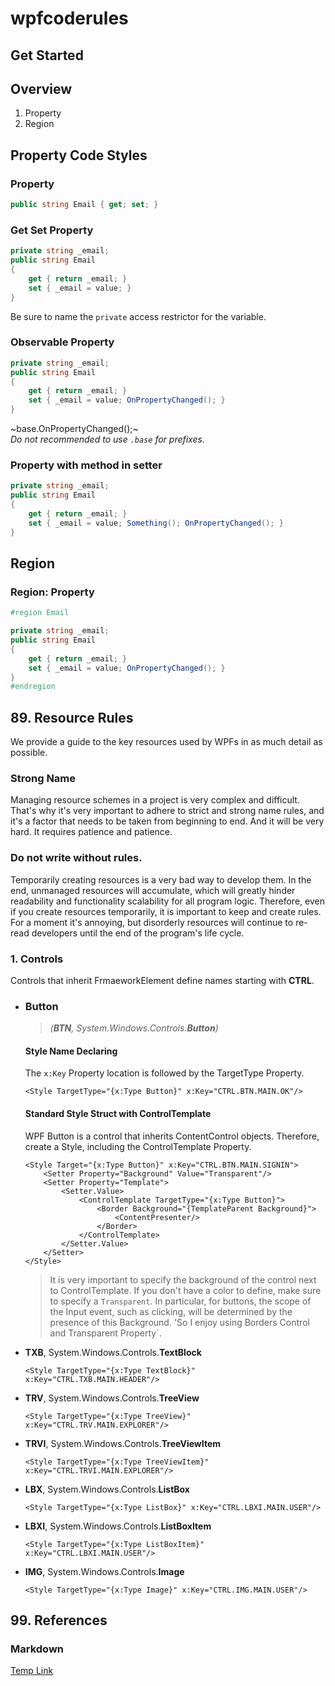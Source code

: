 # wpfcoderules

## Get Started
## Overview
1. Property
2. Region
## Property Code Styles

### Property
```csharp
public string Email { get; set; }
```

### Get Set Property
```csharp
private string _email;
public string Email 
{ 
    get { return _email; } 
    set { _email = value; } 
}
```
Be sure to name the `private` access restrictor for the variable.
### Observable Property
```csharp
private string _email;
public string Email 
{ 
    get { return _email; } 
    set { _email = value; OnPropertyChanged(); } 
}
```
~base.OnPropertyChanged();~   
*Do not recommended to use `.base` for prefixes.*

### Property with method in setter
```csharp
private string _email;
public string Email 
{ 
    get { return _email; } 
    set { _email = value; Something(); OnPropertyChanged(); } 
}
```

## Region

### Region: Property
```csharp
#region Email

private string _email;
public string Email
{
    get { return _email; }
    set { _email = value; OnPropertyChanged(); }
}
#endregion
```

## 89. Resource Rules
We provide a guide to the key resources used by WPFs in as much detail as possible.
### Strong Name
Managing resource schemes in a project is very complex and difficult. That's why it's very important to adhere to strict and strong name rules, and it's a factor that needs to be taken from beginning to end. And it will be very hard. It requires patience and patience.
### Do not write without rules.
Temporarily creating resources is a very bad way to develop them. In the end, unmanaged resources will accumulate, which will greatly hinder readability and functionality scalability for all program logic. Therefore, even if you create resources temporarily, it is important to keep and create rules. For a moment it's annoying, but disorderly resources will continue to re-read developers until the end of the program's life cycle.
### 1. Controls
Controls that inherit FrmaeworkElement define names starting with **CTRL**.
   
* ### Button   
  > *(**BTN**, System.Windows.Controls.**Button**)*   
  
  #### Style Name Declaring
  The `x:Key` Property location is followed by the TargetType Property. 
  ```xaml
  <Style TargetType="{x:Type Button}" x:Key="CTRL.BTN.MAIN.OK"/>
  ```
  

  #### Standard Style Struct with ControlTemplate
  WPF Button is a control that inherits ContentControl objects. Therefore, create a Style, including the ControlTemplate Property.
  ```xaml
  <Style Target="{x:Type Button}" x:Key="CTRL.BTN.MAIN.SIGNIN">
      <Setter Property="Background" Value="Transparent"/>
      <Setter Property="Template">
          <Setter.Value>
              <ControlTemplate TargetType="{x:Type Button}">
                  <Border Background="{TemplateParent Background}">
                      <ContentPresenter/>
                  </Border>
              </ControlTemplate>
          </Setter.Value>
      </Setter>
  </Style>
  ```
  > It is very important to specify the background of the control next to ControlTemplate. If you don't have a color to define, make sure to specify a `Transparent`. In particular, for buttons, the scope of the Input event, such as clicking, will be determined by the presence of this Background. 'So I enjoy using Borders Control and Transparent Property`.

* **TXB**, System.Windows.Controls.**TextBlock**   

  ```xaml
  <Style TargetType="{x:Type TextBlock}" x:Key="CTRL.TXB.MAIN.HEADER"/>
  ```
  
* **TRV**, System.Windows.Controls.**TreeView**   

  ```xaml
  <Style TargetType="{x:Type TreeView}" x:Key="CTRL.TRV.MAIN.EXPLORER"/>
  ```
  
* **TRVI**, System.Windows.Controls.**TreeViewItem**   

  ```xaml
  <Style TargetType="{x:Type TreeViewItem}" x:Key="CTRL.TRVI.MAIN.EXPLORER"/>
  ```
  
* **LBX**, System.Windows.Controls.**ListBox**   

  ```xaml
  <Style TargetType="{x:Type ListBox}" x:Key="CTRL.LBXI.MAIN.USER"/>
  ```
  
* **LBXI**, System.Windows.Controls.**ListBoxItem**   

  ```xaml
  <Style TargetType="{x:Type ListBoxItem}" x:Key="CTRL.LBXI.MAIN.USER"/>
  ```
  
* **IMG**, System.Windows.Controls.**Image**

  ```xaml
  <Style TargetType="{x:Type Image}" x:Key="CTRL.IMG.MAIN.USER"/>
  ```
  

## 99. References
### Markdown
[Temp Link](https://docs.microsoft.com/en-us/windows/communitytoolkit/parsers/markdownparser)
